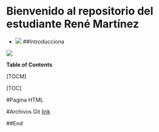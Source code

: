 # Bienvenido al repositorio del estudiante  René Martínez 
- ![](https://www.uacm.edu.mx/portals/_default/skins/simposioinge2/img/foot.jpg)
##Introducciona

![](https://miro.medium.com/max/3840/1*YZL3_eHfjAJL9_yoIeerAQ.png)


**Table of Contents**

[TOCM]

[TOC]

#Pagina HTML

#Archivos Git [link](https://github.com/reneMX/PracticaGit)



##End
